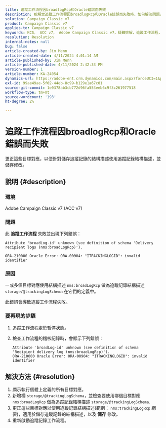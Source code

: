 ```yaml
---
title: 追蹤工作流程因broadlogRcp和Oracle錯誤而失敗
description: 瞭解當追蹤工作流程因broadlogRcp和Oracle錯誤而失敗時，如何解決問題。
solution: Campaign Classic v7
product: Campaign Classic v7
applies-to: Campaign Classic v7
keywords: KCS， ACC v7， Adobe Campaign Classic v7，疑難排解，追蹤工作流程，失敗， broadlogRcp，oracle，錯誤，儲存/@trackingLogSchema
resolution: Resolution
internal-notes: null
bug: false
article-created-by: Jim Menn
article-created-date: 4/11/2024 4:01:14 AM
article-published-by: Jim Menn
article-published-date: 4/11/2024 2:42:33 PM
version-number: 1
article-number: KA-24054
dynamics-url: https://adobe-ent.crm.dynamics.com/main.aspx?forceUCI=1&pagetype=entityrecord&etn=knowledgearticle&id=3c08ec20-b8f7-ee11-a1fe-6045bd006268
exl-id: 99ae49ae-5f02-44eb-8c99-b129e1a67c01
source-git-commit: 1e0378ab3cb772d96fa553eeb6c9f3c261977518
workflow-type: tm+mt
source-wordcount: '193'
ht-degree: 2%

---
```


# 追蹤工作流程因broadlogRcp和Oracle錯誤而失敗


更正這些目標對應，以便針對儲存追蹤記錄的結構描述使用追蹤記錄結構描述，並儲存修改。

## 說明 {#description}


### 環境

Adobe Campaign Classic v7 (ACC v7)

### 問題

此 <b>追蹤工作流程</b> 失敗並出現下列錯誤：


```
Attribute 'broadLog-id' unknown (see definition of schema 'Delivery recipient logs (nms:broadLogRcp)').

ORA-210000 Oracle Error: ORA-00904: "ITRACKINGLOGID": invalid identifier
```


### 原因

一或多個目標對應使用結構描述 `nms:broadLogRcp` 做為追蹤記錄結構描述 `storage/@trackingLogSchema` 在它們的定義中。

此錯誤會導致追蹤工作流程失敗。

### 要再現的步驟

1. 追蹤工作流程處於暫停狀態。
2. 檢查工作流程的稽核記錄時，會顯示下列錯誤：




   ```
   Attribute 'broadLog-id' unknown (see definition of schema 'Recipient delivery log (nms:broadLogRcp)').
   ORA-210000 Oracle Error: ORA-00904: "ITRACKINGLOGID": invalid identifier
   ```



## 解決方法 {#resolution}


1. 顯示執行個體上定義的所有目標對應。
2. 新增欄 `storage/@trackingLogSchema`，並檢查要使用哪個目標對應 `nms:broadLogRcp` 做為追蹤記錄結構描述 `storage/@trackingLogSchema`.
3. 更正這些目標對應以使用追蹤記錄結構描述(範例： `nms:trackingLogRcp` 綱要)，適用於儲存追蹤記錄的結構描述，以及 <b>儲存</b> 修改。
4. 重新啟動追蹤記錄工作流程。
